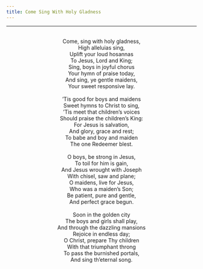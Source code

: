 ```yaml
---
title: Come Sing With Holy Gladness
---
```


---
<center>
<br/>
Come, sing with holy gladness,<br/>
High alleluias sing,<br/>
Uplift your loud hosannas<br/>
To Jesus, Lord and King;<br/>
Sing, boys in joyful chorus<br/>
Your hymn of praise today,<br/>
And sing, ye gentle maidens,<br/>
Your sweet responsive lay.<br/>
<br/>
’Tis good for boys and maidens<br/>
Sweet hymns to Christ to sing,<br/>
’Tis meet that children’s voices<br/>
Should praise the children’s King:<br/>
For Jesus is salvation,<br/>
And glory, grace and rest;<br/>
To babe and boy and maiden<br/>
The one Redeemer blest.<br/>
<br/>
O boys, be strong in Jesus,<br/>
To toil for him is gain,<br/>
And Jesus wrought with Joseph<br/>
With chisel, saw and plane;<br/>
O maidens, live for Jesus,<br/>
Who was a maiden’s Son;<br/>
Be patient, pure and gentle,<br/>
And perfect grace begun.<br/>
<br/>
Soon in the golden city<br/>
The boys and girls shall play,<br/>
And through the dazzling mansions<br/>
Rejoice in endless day;<br/>
O Christ, prepare Thy children<br/>
With that triumphant throng<br/>
To pass the burnished portals,<br/>
And sing th’eternal song.<br/>

</center>